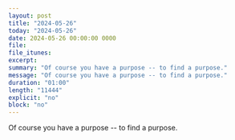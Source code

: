 ```yaml
---
layout: post
title: "2024-05-26"
today: "2024-05-26"
date: 2024-05-26 00:00:00 0000
file:
file_itunes:
excerpt:
summary: "Of course you have a purpose -- to find a purpose."
message: "Of course you have a purpose -- to find a purpose."
duration: "01:00"
length: "11444"
explicit: "no"
block: "no"
---
```

Of course you have a purpose -- to find a purpose.

